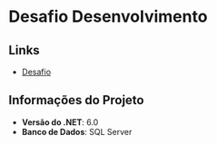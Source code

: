 # Desafio Desenvolvimento

## Links
- <a href="DESAFIO.md" target="_blank">Desafio</a>

## Informações do Projeto

- **Versão do .NET**: 6.0
- **Banco de Dados**: SQL Server
